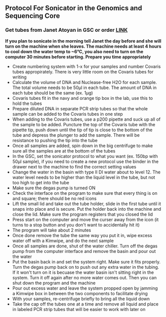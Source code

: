 ## Protocol For Sonicator in the Genomics and Sequencing Core

### Get tubes from Janet Atoyan in GSC or order [LINK](http://covaris.corecommerce.com/microTUBE-AFA-Fiber-Pre-Slit-Snap-Cap-6x16mm-25-p23.html)

**If you plan to sonicate in the morning tell Janet the day before and she will turn on the machine when she leaves. The machine needs at least 4 hours to cool down the water temp to ~6°C, you also need to turn on the computer 30 minutes before starting. Prepare you time appropriately**
* Create numbering system with 1-x for your samples and number Covaris tubes appropirately. There is very little room on the Covaris tubes for writing 
* Calculate the volume of DNA and Nuclease-free H2O for each sample. The total volume needs to be 50μl in each tube. The amount of DNA in each tube should be the same (ex. 1μg)
* Covaris tubes fit in the navy and orange tip box in the lab, use this to hold the tubes
* Prepare diluted DNA in separate PCR strip tubes so that the whole sample can be added to the Covaris tubes in one step
* When adding to the Covaris tubes, use a p200 pipette and suck up all of the sample to be added. Puncture the top of the Covaris tube with the pipette tip, push down until the tip of tip is close to the bottom of the tube and depress the plunger to add the sample. There will be resistance to pushing the tip into the tube
* Once all samples are added, spin down in the big centrifuge to make sure all the samples are at the bottom of the tubes
* In the GSC, set the sonicator protocol to what you want (ex. 150bp with 50μl sample), if you need to create a new protocol use the binder in the drawer next to the machine to find the correct setting values
* Change the water in the basin with type II DI water about to level 12. The water level needs to be higher than the liquid level in the tube, but not too high to get into the tube
* Make sure the degas pump is turned ON
* Check the interface on the program to make sure that every thing is on and square; there should be no red icons
* Lift the small lid and take out the tube holder, slide in the first tube until it snaps into place and is secure. Put the holder back into the machine and close the lid. Make sure the program registers that you closed the lid
* Press start on the computer and move the curser away from the icon (it turns to a stop button and you don't want to accidentally hit it)
* The program will take about 2 minutes
* Once done remove the tube the same way you put it in, wipe excess water off with a Kimwipe, and do the next sample
* Once all samples are done, shut of the water chiller. Turn off the degas pump from the computer interface and remove the basin and pour out the water
* Put the basin back in and set the system right. Make sure it fits properly. Turn the degas pump back on to push out any extra water in the tubing. If it won't turn on it is becuase the water basin isn't sitting right in the system. Turn it off again after no more water comes out. Then you can shut down the program and the machine
* Pour out excess water and leave the system propped open by jamming a Kimwipe box in between the two components to facilitate drying
* With your samples, re-centrifuge briefly to bring all the liquid down 
* Take the cap off the tubes one at a time and remove all liquid and place in labeled PCR strip tubes that will be easier to work with later on 
















